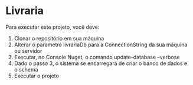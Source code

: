 # Livraria

Para executar este projeto, você deve:

1. Clonar o repositório em sua máquina
2. Alterar o parametro livrariaDb para a ConnectionString da sua máquina ou servidor
3. Executar, no Console Nuget, o comando update-database –verbose
4. Dado o passo 3, o sistema se encarregará de criar o banco de dados e o schema
5. Executar o projeto
